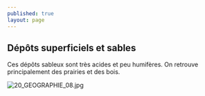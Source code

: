 ```yaml
---
published: true
layout: page
---
```

## Dépôts superficiels et sables

Ces dépôts sableux sont très acides et peu humifères. On retrouve principalement des prairies et des bois.

![20_GEOGRAPHIE_08.jpg]({{site.baseurl}}/data/images/20/geographie/20_GEOGRAPHIE_08.jpg)

